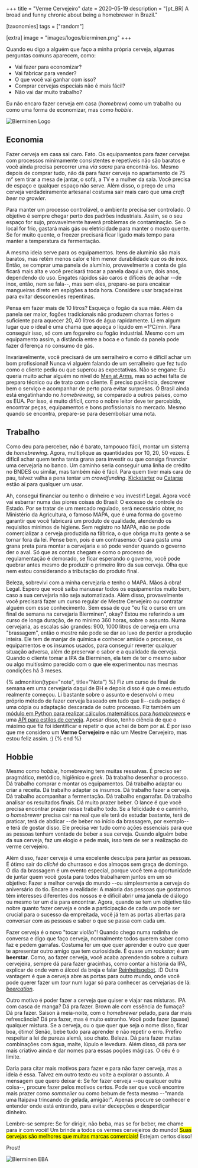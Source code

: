 +++
title = "Verme Cervejeiro"
date  = 2020-05-19
description = "[pt_BR] A broad and funny chronic about being a homebrewer in Brazil."

[taxonomies]
tags = ["random"]

[extra]
image = "images/logos/bierminen.png"
+++

Quando eu digo a alguém que faço a minha própria cerveja, algumas perguntas comuns aparecem, como:

- Vai fazer para economizar?
- Vai fabricar para vender?
- O que você vai ganhar com isso?
- Comprar cervejas especiais não é mais fácil?
- Não vai dar muito trabalho?

Eu não encaro fazer cerveja em casa (*homebrew*) como um trabalho ou como uma forma de economizar, mas como *hobbie*.

![Bierminen Logo](/images/logos/bierminen.png "Bierminen logo: A colorful coat of arms with shield, wolf, wheat, helmet, and other elements")


## Economia
Fazer cerveja em casa sai caro.  Fato.  Os equipamentos para fazer cervejas com processos minimamente consistentes e repetíveis não são baratos e você ainda precisa percorrer uma *via sacra* para encontrá-los.  Mesmo depois de comprar tudo, não dá para fazer cerveja no apartamento de 75 m² sem tirar a mesa de jantar, o sofá, a TV e a mulher da sala.  Você precisa de espaço e qualquer espaço não serve.  Além disso, o preço de uma cerveja verdadeiramente artesanal costuma sair mais caro que uma *craft beer no growler*.

Para manter um processo controlável, o ambiente precisa ser controlado.  O objetivo é sempre chegar perto dos padrões industriais.  Assim, se o seu espaço for sujo, provavelmente haverá problemas de contaminação.  Se o local for frio, gastará mais gás ou eletricidade para manter o mosto quente.  Se for muito quente, o freezer precisará ficar ligado mais tempo para manter a temperatura da fermentação.

A mesma ideia serve para os equipamentos.  Itens de alumínio são mais baratos, mas retêm menos calor e têm menor durabilidade que os de inox.  Então, se comprar uma panela de alumínio, provavelmente a conta de gás ficará mais alta e você precisará trocar a panela daqui a um, dois anos, dependendo do uso.  Engates rápidos são caros e difíceis de achar --de inox, então, nem se fala--, mas sem eles, prepare-se para encaixar mangueiras direto em espigões a toda hora.  Considere usar braçadeiras para evitar desconexões repentinas.

Pensa em fazer mais de 10 litros?  Esqueça o fogão da sua mãe.  Além da panela ser maior, fogões tradicionais não produzem chamas fortes o suficiente para aquecer 20, 40 litros de água rapidamente.  Li em algum lugar que o ideal é uma chama que aqueça o líquido em &approx;1&deg;C/min.  Para conseguir isso, só com um fogareiro ou fogão industrial.  Mesmo com um equipamento assim, a distância entre a boca e o fundo da panela pode fazer diferença no consumo de gás.

Invariavelmente, você precisará de um serralheiro e como é difícil achar um bom profissional!  Nunca vi alguém falando de um serralheiro que fez tudo como o cliente pediu ou que superou as expectativas.  Não se engane: Eu queria muito achar alguém no nível do [Men at Arms](https://www.youtube.com/channel/UCNKcMBYP_-18FLgk4BYGtfw), mas só achei falta de preparo técnico ou de trato com o cliente.  É preciso paciência, descrever bem o serviço e acompanhar de perto para evitar surpresas.  O Brasil ainda está engatinhando no *homebrewing*, se comparado a outros países, como os EUA.  Por isso, é muito difícil, como o nobre leitor deve ter percebido, encontrar peças, equipamentos e bons profissionais no mercado.  Mesmo quando se encontra, prepare-se para desembolsar uma nota.


## Trabalho
Como deu para perceber, não é barato, tampouco fácil, montar um sistema de *homebrewing*.  Agora, multiplique as quantidades por 10, 20, 50 vezes.  É difícil achar quem tenha tanta grana para investir ou que consiga financiar uma cervejaria no banco.  Um caminho seria conseguir uma linha de crédito no BNDES ou similar, mas também não é fácil.  Para quem tiver mais cara de pau, talvez valha a pena tentar um *crowdfunding*.  [Kickstarter](https://www.kickstarter.com/) ou [Catarse](https://www.catarse.me/) estão aí para qualquer um usar.

Ah, consegui financiar ou tenho o dinheiro e vou investir!  Legal.  Agora você vai esbarrar numa das piores coisas do Brasil: O excesso de controle do Estado.  Por se tratar de um mercado regulado, será necessário obter, no Ministério da Agricultura, o famoso MAPA, que é uma forma do governo garantir que você fabricará um produto de qualidade, atendendo os requisitos mínimos de higiene.  Sem registro no MAPA, não se pode comercializar a cerveja produzida na fábrica, o que obriga muita gente a se tornar fora da lei.  Pense bem, pois é um contrasenso: O cara gasta uma grana preta para montar a cervejaria e só pode vender quando o governo der o aval.  Só que as contas chegam e como o processo de regulamentação é demorado, se ficar esperando o governo, você pode quebrar antes mesmo de produzir o primeiro litro da sua cerveja.  Olha que nem estou considerando a tributação do produto final.

Beleza, sobrevivi com a minha cervejaria e tenho o MAPA.  Mãos à obra!  Legal.  Espero que você saiba manusear todos os equipamentos muito bem, caso a sua cervejaria não seja automatizada.  Além disso, provavelmente você precisará fazer um curso regular de Mestre Cervejeiro ou contratar alguém com esse conhecimento.  Sem essa de que "eu fiz o curso em um final de semana na cervejaria Bierminen", okay?  Estou me referindo a um curso de longa duração, de no mínimo 360 horas, sobre o assunto.  Numa cervejaria, as escalas são grandes: 900, 1000 litros de cerveja em uma "brassagem", então o mestre não pode se dar ao luxo de perder a produção inteira.  Ele tem de manjar de química e conhecer amiúde o processo, os equipamentos e os insumos usados, para conseguir reverter qualquer situação adversa, além de preservar o sabor e a qualidade da cerveja.  Quando o cliente tomar a IPA da Bierminen, ela tem de ter o mesmo sabor ou algo muitíssimo parecido com o que ele experimentou nas mesmas condições há 3 meses.

{% admonition(type="note", title="Nota") %}
Fiz um curso de final de semana em uma cervejaria daqui de BH e depois disso é que o meu estudo realmente começou.  Li bastante sobre o assunto e desenvolvi o meu próprio método de fazer cerveja baseado em tudo que li --cada pedaço é uma cópia ou adaptação descarada de outro processo.  Fiz também um [módulo em Python para realizar cálculos matemáticos para *homebrewers*](https://github.com/lopes/bierminen/tree/master/acan) e uma [API para estilos de cerveja](https://github.com/lopes/bierminen/tree/master/ninkasi).  Apesar disso, tenho ciência de que o máximo que fiz foi identificar e repetir o que achei de bom por aí.  É por isso que me considero um **Verme Cervejeiro** e não um Mestre Cervejeiro, mas estou feliz assim.  :)
{% end %}


## Hobbie
Mesmo como *hobbie*, homebrewing tem muitas ressalvas.  É preciso ser pragmático, metódico, higiênico e *geek*.  Dá trabalho desenhar o processo.  Dá trabalho comprar e montar os equipamentos.  Dá trabalho adaptar ou criar a receita.  Dá trabalho adaptar os insumos.  Dá trabalho fazer a cerveja.  Dá trabalho acompanhar a fermentação.  Dá trabalho engarrafar.  Dá trabalho analisar os resultados finais.  Dá muito prazer beber.  O lance é que você precisa encontrar prazer nesse trabalho todo.  Se a felicidade é o caminho, o *homebrewer* precisa cair na real que ele terá de estudar bastante, terá de praticar, terá de abdicar --de beber no início da brassagem, por exemplo-- e terá de gostar disso.  Ele precisa ver tudo como ações essenciais para que as pessoas tenham vontade de beber a sua cerveja.  Quando alguém bebe da sua cerveja, faz um elogio e pede mais, isso tem de ser a realização do verme cervejeiro.

Além disso, fazer cerveja é uma excelente desculpa para juntar as pessoas.  É ótimo sair do *cliché* do churrasco e dos almoços sem graça de domingo.  O dia da brassagem é um evento especial, porque você tem a oportunidade de juntar quem você gosta para todos trabalharem juntos em um só objetivo: Fazer a melhor cerveja do mundo --ou simplesmente a cerveja do aniversário do tio.  Encare a realidade: A maioria das pessoas que gostamos têm interesses diferentes dos nossos e é difícil abrir uma janela de diálogo ou mesmo ter um dia para encontrar.  Agora, quando se tem um objetivo tão nobre quanto fazer cerveja e onde a participação de cada um pode ser crucial para o sucesso da empreitada, você já tem as portas abertas para conversar com as pessoas e saber o que se passa com cada um.

Fazer cerveja é o novo "tocar violão"!  Quando chego numa rodinha de conversa e digo que faço cerveja, normalmente todos querem saber como faz e pedem garrafas.  Costuma ter um que quer aprender e outro que quer te apresentar outro amigo que tem curiosidade.  É quase um *rockstar*; é um **beerstar**.  Como, ao fazer cerveja, você acaba aprendendo sobre a cultura cervejeira, sempre dá para fazer gracinhas, como contar a história da IPA, explicar de onde vem o álcool da breja e falar [Reinheitsgebot](https://en.wikipedia.org/wiki/Reinheitsgebot).  :D  Outra vantagem é que a cerveja abre as portas para outro mundo, onde você pode querer fazer um *tour* num lugar só para conhecer as cervejarias de lá: [*beercation*](https://www.craftbeer.com/category/beercation-destination).

Outro motivo é poder fazer a cerveja que quiser e viajar nas misturas.  IPA com casca de manga?  Dá pra fazer.  Brown ale com essência de fumaça?  Dá pra fazer.  Saison à meia-noite, com o *homebrewer* pelado, para dar mais refrescância?  Dá pra fazer, mas é muito estranho.  Você pode fazer (quase) qualquer mistura.  Se a cerveja, ou o que quer que seja o nome disso, ficar boa, ótimo!  Senão, bebe tudo para aprender e não repetir o erro.  Prefiro respeitar a lei de pureza alemã, sou chato.  Beleza.  Dá para fazer muitas combinações com água, malte, lúpulo e levedura.  Além disso, dá para ser mais criativo ainda e dar nomes para essas poções mágicas.  O céu é o limite.

Daria para citar mais motivos para fazer e para não fazer cerveja, mas a ideia é essa.  Talvez em outro texto eu volte a explorar o assunto.  A mensagem que quero deixar é: Se for fazer cerveja --ou qualquer outra coisa--, procure fazer pelos motivos certos.  Pode ser que você encontre mais prazer como *sommelier* ou como bebum de festa mesmo --"manda uma Itaipava trincando de gelada, amigão!".  Apenas procure se conhecer e entender onde está entrando, para evitar decepções e desperdiçar dinheiro.

Lembre-se sempre: Se for dirigir, não beba, mas se for beber, me chame para ir com você!  Um brinde a todos os vermes cervejeiros do mundo!  <mark>Suas cervejas são melhores que muitas marcas comerciais!</mark>  Estejam certos disso!

Prost!

![Bierminen EBA](/images/pic-my-english-brownale.jpg "A cup of English Brown Ale made by Bierminen, a dark beer with foam - the first and only")
